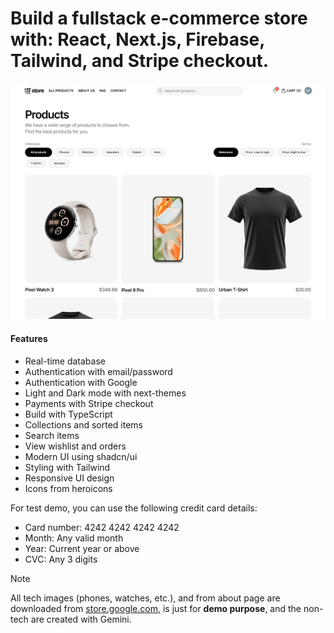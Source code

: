 # Build a fullstack e-commerce store with: React, Next.js, Firebase, Tailwind, and Stripe checkout.

![Alt text](/public/store.jpg)

#### Features

- Real-time database
- Authentication with email/password
- Authentication with Google
- Light and Dark mode with next-themes
- Payments with Stripe checkout
- Build with TypeScript
- Collections and sorted items
- Search items
- View wishlist and orders
- Modern UI using shadcn/ui
- Styling with Tailwind
- Responsive UI design
- Icons from heroicons

For test demo, you can use the following credit card details:

- Card number: 4242 4242 4242 4242
- Month: Any valid month
- Year: Current year or above
- CVC: Any 3 digits

> [!NOTE]
> All tech images (phones, watches, etc.), and from about page are downloaded from [store.google.com](https://store.google.com), is just for **demo purpose**, and the non-tech are created with Gemini.
